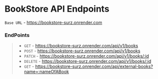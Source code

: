 # BookStore API Endpoints 

`Base URL` - https://bookstore-surz.onrender.com

### EndPoints
> * `GET` - https://bookstore-surz.onrender.com/api/v1/books
> * `POST` - https://bookstore-surz.onrender.com/api/v1/books
> * `PATCH` - https://bookstore-surz.onrender.com/api/v1/books/:id
> * `DELETE` - https://bookstore-surz.onrender.com/api/v1/books/:id
> * `GET` - https://bookstore-surz.onrender.com/api/external-books?name=:nameOfABook
